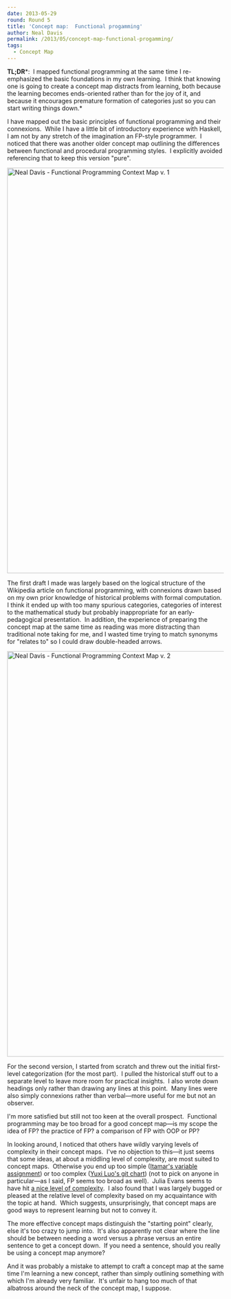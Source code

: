 ```yaml
---
date: 2013-05-29
round: Round 5
title: 'Concept map:  Functional progamming'
author: Neal Davis
permalink: /2013/05/concept-map-functional-progamming/
tags:
  - Concept Map
---
```

**TL;DR***:  I mapped functional programming at the same time I re-emphasized the basic foundations in my own learning.  I think that knowing one is going to create a concept map distracts from learning, both because the learning becomes ends-oriented rather than for the joy of it, and because it encourages premature formation of categories just so you can start writing things down.*

I have mapped out the basic principles of functional programming and their connexions.  While I have a little bit of introductory experience with Haskell, I am not by any stretch of the imagination an FP-style programmer.  I noticed that there was another older concept map outlining the differences between functional and procedural programming styles.  I explicitly avoided referencing that to keep this version "pure".

[<img class="alignnone size-large wp-image-2904" alt="Neal Davis - Functional Programming Context Map v. 1" src="http://files.software-carpentry.org/training-course/2013/05/ned-v1-768x1024.png" width="707" height="942" />][1]

The first draft I made was largely based on the logical structure of the Wikipedia article on functional programming, with connexions drawn based on my own prior knowledge of historical problems with formal computation.  I think it ended up with too many spurious categories, categories of interest to the mathematical study but probably inappropriate for an early-pedagogical presentation.  In addition, the experience of preparing the concept map at the same time as reading was more distracting than traditional note taking for me, and I wasted time trying to match synonyms for "relates to" so I could draw double-headed arrows.

[<img class="alignnone size-large wp-image-2905" alt="Neal Davis - Functional Programming Context Map v. 2" src="http://files.software-carpentry.org/training-course/2013/05/ned-v2-768x1024.png" width="707" height="942" />][2]

For the second version, I started from scratch and threw out the initial first-level categorization (for the most part).  I pulled the historical stuff out to a separate level to leave more room for practical insights.  I also wrote down headings only rather than drawing any lines at this point.  Many lines were also simply connexions rather than verbal—more useful for me but not an observer.

I'm more satisfied but still not too keen at the overall prospect.  Functional programming may be too broad for a good concept map—is my scope the idea of FP? the practice of FP? a comparison of FP with OOP or PP?

In looking around, I noticed that others have wildly varying levels of complexity in their concept maps.  I've no objection to this—it just seems that some ideas, at about a middling level of complexity, are most suited to concept maps.  Otherwise you end up too simple ([Itamar's variable assignment][3]) or too complex ([Yuxi Luo's git chart][4]) (not to pick on anyone in particular—as I said, FP seems too broad as well).  Julia Evans seems to have hit [a nice level of complexity][5].  I also found that I was largely bugged or pleased at the relative level of complexity based on my acquaintance with the topic at hand.  Which suggests, unsurprisingly, that concept maps are good ways to represent learning but not to convey it.

The more effective concept maps distinguish the "starting point" clearly, else it's too crazy to jump into.  It's also apparently not clear where the line should be between needing a word versus a phrase versus an entire sentence to get a concept down.  If you need a sentence, should you really be using a concept map anymore?

And it was probably a mistake to attempt to craft a concept map at the same time I'm learning a new concept, rather than simply outlining something with which I'm already very familiar.  It's unfair to hang too much of that albatross around the neck of the concept map, I suppose.

 [1]: http://files.software-carpentry.org/training-course/2013/05/ned-v1.png
 [2]: http://files.software-carpentry.org/training-course/2013/05/ned-v2.png
 [3]: http://teaching.software-carpentry.org/2013/05/25/python-variables-a-diagram-that-is-not-a-concept-map/
 [4]: http://teaching.software-carpentry.org/2013/05/25/the-soul-of-gitabout-the-dot-git-dirconcept-map/
 [5]: http://teaching.software-carpentry.org/2013/05/28/concept-map-conditionals-booleans-in-python/
